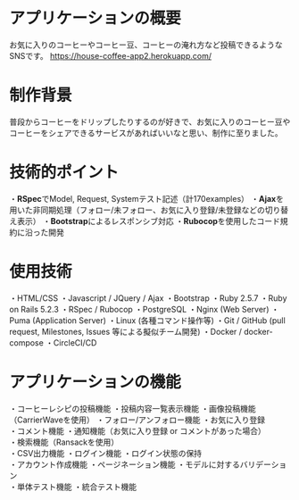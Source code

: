 # アプリケーションの概要
お気に入りのコーヒーやコーヒー豆、コーヒーの淹れ方など投稿できるようなSNSです。 <https://house-coffee-app2.herokuapp.com/>

# 制作背景
普段からコーヒーをドリップしたりするのが好きで、お気に入りのコーヒー豆やコーヒーをシェアできるサービスがあればいいなと思い、制作に至りました。

# 技術的ポイント
・**RSpec**でModel, Request, Systemテスト記述（計170examples）
・**Ajax**を用いた非同期処理（フォロー/未フォロー、お気に入り登録/未登録などの切り替え表示）
・**Bootstrap**によるレスポンシブ対応
・**Rubocop**を使用したコード規約に沿った開発 

# 使用技術
・HTML/CSS
・Javascript / JQuery / Ajax
・Bootstrap
・Ruby 2.5.7
・Ruby on Rails 5.2.3
・RSpec / Rubocop
・PostgreSQL
・Nginx (Web Server)
・Puma (Application Server)
・Linux (各種コマンド操作等)
・Git / GitHub (pull request, Milestones, Issues 等による擬似チーム開発)
・Docker / docker-compose
・CircleCI/CD

# アプリケーションの機能
・コーヒーレシピの投稿機能
・投稿内容一覧表示機能
・画像投稿機能 （CarrierWaveを使用） 
・フォロー/アンフォロー機能
・お気に入り登録  
・コメント機能
・通知機能（お気に入り登録 or コメントがあった場合）  
・検索機能（Ransackを使用）  
・CSV出力機能
・ログイン機能
・ログイン状態の保持  
・アカウント作成機能
・ページネーション機能
・モデルに対するバリデーション  
・単体テスト機能
・統合テスト機能
